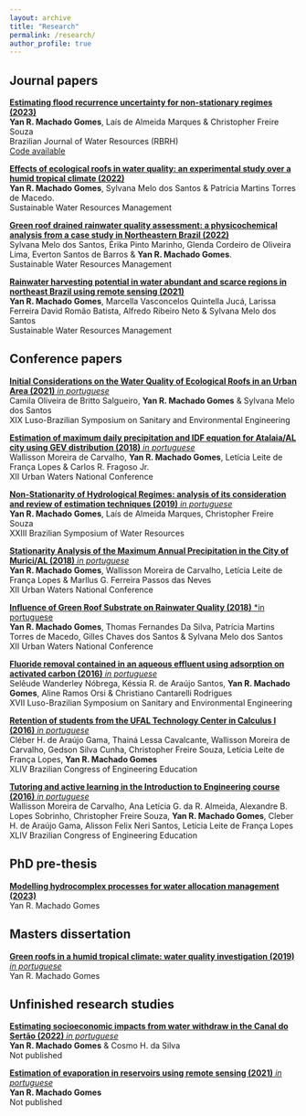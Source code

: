 ```yaml
---
layout: archive
title: "Research"
permalink: /research/
author_profile: true
---
```


## Journal papers
[**Estimating flood recurrence uncertainty for non-stationary regimes (2023)**](https://doi.org/10.1590/2318-0331.282320230031)
\
**Yan R. Machado Gomes**, Laís de Almeida Marques & Christopher Freire Souza
\
Brazilian Journal of Water Resources (RBRH)
\
[Code available](https://github.com/machadoyang/NS-Bayes)

[**Effects of ecological roofs in water quality: an experimental study over a humid tropical climate (2022)**](https://link.springer.com/article/10.1007/s40899-022-00804-z)
\
**Yan R. Machado Gomes**, Sylvana Melo dos Santos & Patrícia Martins Torres de Macedo.
\
Sustainable Water Resources Management


[**Green roof drained rainwater quality assessment: a physicochemical analysis from a case study in Northeastern Brazil (2022)**](https://link.springer.com/article/10.1007/s40899-022-00698-x)
\
Sylvana Melo dos Santos, Érika Pinto Marinho, Glenda Cordeiro de Oliveira Lima, Everton Santos de Barros & **Yan R. Machado Gomes**.
\
Sustainable Water Resources Management

[**Rainwater harvesting potential in water abundant and scarce regions in northeast Brazil using remote sensing (2021)**](https://link.springer.com/article/10.1007/s40899-021-00543-7)
\
**Yan R. Machado Gomes**, Marcella Vasconcelos Quintella Jucá, Larissa Ferreira David Romão Batista, Alfredo Ribeiro Neto & Sylvana Melo dos Santos 
\
Sustainable Water Resources Management

## Conference papers

[**Initial Considerations on the Water Quality of Ecological Roofs in an Urban Area (2021)** *in portuguese*](https://www.researchgate.net/publication/371938388_Consideracoes_Iniciais_Sobre_a_Qualidade_de_Agua_de_Telhados_Ecologicos_em_Area_Urbana)
\
Camila Oliveira de Britto Salgueiro, **Yan R. Machado Gomes** & Sylvana Melo dos Santos
\
XIX Luso-Brazilian Symposium on Sanitary and Environmental Engineering

[**Estimation of maximum daily precipitation and IDF equation for Atalaia/AL city using GEV distribution (2018)** *in portuguese*](https://www.researchgate.net/publication/371938213_Estimativa_de_Precipitacao_Maxima_Diaria_Anual_e_Equacao_de_Chuvas_Intensas_para_o_Municipio_de_AtalaiaAL_a_Partir_da_Distribuicao_GEV)
\
Wallisson Moreira de Carvalho, **Yan R. Machado Gomes**, Letícia Leite de França Lopes & Carlos R. Fragoso Jr.
\
XII Urban Waters National Conference

[**Non-Stationarity of Hydrological Regimes: analysis of its consideration and review of estimation techniques (2019)** *in portuguese*](https://www.researchgate.net/publication/371938378_Nao_Estacionariedade_de_Regimes_Hidrologicos_analise_de_sua_consideracao_e_revisao_de_tecnicas_de_estimativa)
\
**Yan R. Machado Gomes**, Laís de Almeida Marques, Christopher Freire Souza
\
XXIII Brazilian Symposium of Water Resources

[**Stationarity Analysis of the Maximum Annual Precipitation in the City of Murici/AL (2018)** *in portuguese*](https://www.researchgate.net/publication/371938402_Analise_da_Estacionariedade_da_Precipitacao_Maxima_Anual_na_Cidade_de_MuriciAL)
\
**Yan R. Machado Gomes**, Wallisson Moreira de Carvalho, Letícia Leite de França Lopes & Marllus G. Ferreira Passos das Neves
\
XII Urban Waters National Conference

[**Influence of Green Roof Substrate on Rainwater Quality (2018)** *in portuguese](https://www.researchgate.net/publication/371938445_Influencia_do_Substrato_do_Telhado_Verde_na_Qualidade_da_Agua_de_Chuva)
\
**Yan R. Machado Gomes**, Thomas Fernandes Da Silva, Patrícia Martins Torres de Macedo, Gilles Chaves dos Santos & Sylvana Melo dos Santos
\
XII Urban Waters National Conference

[**Fluoride removal contained in an aqueous effluent using adsorption on activated carbon (2016)** *in portuguese*](https://scholar.google.com.br/citations?view_op=view_citation&hl=pt-BR&user=FN0YM9YAAAAJ&citation_for_view=FN0YM9YAAAAJ:UeHWp8X0CEIC)
\
Selêude Wanderley Nóbrega, Késsia R. de Araújo Santos, **Yan R. Machado Gomes**, Aline Ramos Orsi & Christiano Cantarelli Rodrigues
\
XVII Luso-Brazilian Symposium on Sanitary and Environmental Engineering

[**Retention of students from the UFAL Technology Center in Calculus I (2016)** *in portuguese*](https://scholar.google.com.br/citations?view_op=view_citation&hl=pt-BR&user=FN0YM9YAAAAJ&citation_for_view=FN0YM9YAAAAJ:qjMakFHDy7sC)
\
Cléber H. de Araújo Gama, Thainá Lessa Cavalcante, Wallisson Moreira de Carvalho, Gedson Silva Cunha, Christopher Freire Souza, Letícia Leite de França Lopes, **Yan R. Machado Gomes**
\
XLIV Brazilian Congress of Engineering Education

[**Tutoring and active learning in the Introduction to Engineering course (2016)** *in portuguese*](https://scholar.google.com.br/citations?view_op=view_citation&hl=pt-BR&user=FN0YM9YAAAAJ&citation_for_view=FN0YM9YAAAAJ:9yKSN-GCB0IC)
\
Wallisson Moreira de Carvalho, Ana Letícia G. da R. Almeida, Alexandre B. Lopes Sobrinho, Christopher Freire Souza, **Yan R. Machado Gomes**, Cleber H. de Araújo Gama, Alisson Felix Neri Santos, Letícia Leite de França Lopes
\
XLIV Brazilian Congress of Engineering Education


## PhD pre-thesis
[**Modelling hydrocomplex processes for water allocation management (2023)**](https://docs.google.com/document/d/1ks6gWNMvpSIKIcBOVITAae0O_uVLZOX5/edit?usp=sharing&ouid=108538106914842357936&rtpof=true&sd=true)
\
Yan R. Machado Gomes

## Masters dissertation
[**Green roofs in a humid tropical climate: water quality investigation (2019)** *in portuguese*](https://repositorio.ufpe.br/handle/123456789/34506)
\
Yan R. Machado Gomes

## Unfinished research studies

[**Estimating socioeconomic impacts from water withdraw in the Canal do Sertão (2022)** *in portuguese*](https://docs.google.com/document/d/1-_eb-nOY9DHaPl6VD4zFH_Xt6YfC9dsB/edit?usp=sharing&ouid=108538106914842357936&rtpof=true&sd=true)
\
**Yan R. Machado Gomes** & Cosmo H. da Silva
\
Not published

[**Estimation of evaporation in reservoirs using remote sensing (2021)** *in portuguese*](https://drive.google.com/file/d/1D6ElvswzUOzXeHKTXml3mAf_j4C41-B-/view?usp=sharing)
\
**Yan R. Machado Gomes**
\
Not published